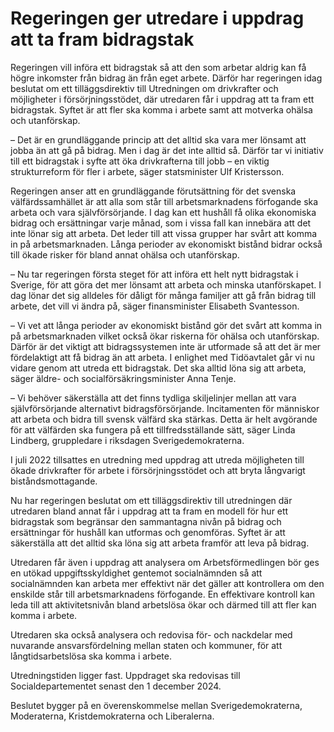 # Regeringen ger utredare i uppdrag att ta fram bidragstak

Regeringen vill införa ett bidragstak så att den som arbetar aldrig kan få högre inkomster från bidrag än från eget arbete. Därför har regeringen idag beslutat om ett tilläggsdirektiv till Utredningen om drivkrafter och möjligheter i försörjningsstödet, där utredaren får i uppdrag att ta fram ett bidragstak. Syftet är att fler ska komma i arbete samt att motverka ohälsa och utanförskap.

– Det är en grundläggande princip att det alltid ska vara mer lönsamt att jobba än att gå på bidrag. Men i dag är det inte alltid så. Därför tar vi initiativ till ett bidragstak i syfte att öka drivkrafterna till jobb – en viktig strukturreform för fler i arbete, säger statsminister Ulf Kristersson.

Regeringen anser att en grundläggande förutsättning för det svenska välfärdssamhället är att alla som står till arbetsmarknadens förfogande ska arbeta och vara självförsörjande. I dag kan ett hushåll få olika ekonomiska bidrag och er­sättningar varje månad, som i vissa fall kan innebära att det inte lönar sig att arbeta. Det leder till att vissa grupper har svårt att komma in på arbetsmarknaden. Långa perioder av ekonomiskt bistånd bidrar också till ökade risker för bland annat ohälsa och utanförskap.

– Nu tar regeringen första steget för att införa ett helt nytt bidragstak i Sverige, för att göra det mer lönsamt att arbeta och minska utanförskapet. I dag lönar det sig alldeles för dåligt för många familjer att gå från bidrag till arbete, det vill vi ändra på, säger finansminister Elisabeth Svantesson.

– Vi vet att långa perioder av ekonomiskt bistånd gör det svårt att komma in på arbetsmarknaden vilket också ökar riskerna för ohälsa och utanförskap. Därför är det viktigt att bidragssystemen inte är utfor­made så att det är mer fördelaktigt att få bidrag än att arbeta. I enlighet med Tidöavtalet går vi nu vidare genom att utreda ett bidragstak. Det ska alltid löna sig att arbeta, säger äldre- och socialförsäkringsminister Anna Tenje.

– Vi behöver säkerställa att det finns tydliga skiljelinjer mellan att vara självförsörjande alternativt bidragsförsörjande. Incitamenten för människor att arbeta och bidra till svensk välfärd ska stärkas. Detta är helt avgörande för att välfärden ska fungera på ett tillfredsställande sätt, säger Linda Lindberg, gruppledare i riksdagen Sverigedemokraterna.

I juli 2022 tillsattes en utredning med uppdrag att utreda möjligheten till ökade drivkrafter för arbete i försörjningsstödet och att bryta långvarigt biståndsmottagande.

Nu har regeringen beslutat om ett tilläggsdirektiv till utredningen där utredaren bland annat får i uppdrag att ta fram en modell för hur ett bidragstak som begränsar den sammantagna nivån på bidrag och ersättningar för hushåll kan utformas och genomföras. Syftet är att säkerställa att det alltid ska löna sig att arbeta framför att leva på bidrag.

Utredaren får även i uppdrag att analysera om Arbetsförmedlingen bör ges en utökad uppgiftsskyldighet gentemot socialnämnden så att socialnämnden kan arbeta mer effektivt när det gäller att kontrollera om den enskilde står till arbetsmarknadens förfogande. En effektivare kontroll kan leda till att aktivitetsnivån bland arbetslösa ökar och därmed till att fler kan komma i arbete.

Utredaren ska också analysera och redovisa för- och nackdelar med nuvarande ansvars­fördel­ning mellan staten och kommuner, för att långtidsarbetslösa ska komma i arbete.

Utredningstiden ligger fast. Uppdraget ska redovisas till Socialdepartementet senast den 1 december 2024.

Beslutet bygger på en överenskommelse mellan Sverigedemokraterna, Moderaterna, Kristdemokraterna och Liberalerna.
